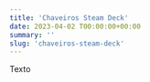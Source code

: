 ```yaml
---
title: 'Chaveiros Steam Deck'
date: 2023-04-02 T00:00:00+00:00
summary: ''
slug: 'chaveiros-steam-deck'
---
```


Texto